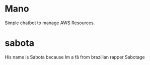 # Mano
Simple chatbot to manage AWS Resources.
# sabota

His name is Sabota because Im a fã from brazilian rapper Sabotage
